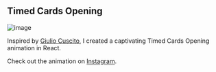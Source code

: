 ## Timed Cards Opening 
![image](https://github.com/rylenlobo/Timed-Cards-Opening/assets/90313517/55b5a5b2-3162-45b3-ba46-e3a005dd82b6)

Inspired by [Giulio Cuscito](https://dribbble.com/shots/11012652--Timed-Cards-Opening), I created a captivating Timed Cards Opening animation in React.

Check out the animation on [Instagram](https://www.instagram.com/reel/C7zWsZqSyff/?utm_source=ig_web_copy_link&igshid=MzRlODBiNWFlZA==).
